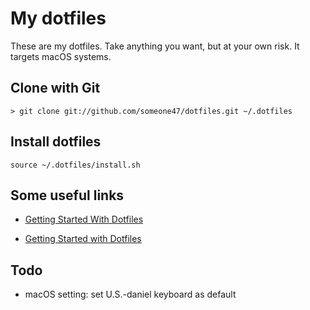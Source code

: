 # My dotfiles

These are my dotfiles. Take anything you want, but at your own risk. It targets macOS systems.

## Clone with Git

    > git clone git://github.com/someone47/dotfiles.git ~/.dotfiles

## Install dotfiles

    source ~/.dotfiles/install.sh

## Some useful links

* [Getting Started With Dotfiles](https://medium.com/@webprolific/getting-started-with-dotfiles-43c3602fd789)

* [Getting Started with Dotfiles](https://medium.com/@driesvints/getting-started-with-dotfiles-76bf046d035c)

## Todo

* macOS setting: set U.S.-daniel keyboard as default
